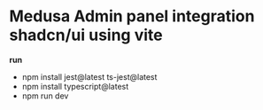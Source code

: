 # Medusa Admin panel integration shadcn/ui using vite
**run**
 - npm install jest@latest ts-jest@latest  
 - npm install typescript@latest  
 - npm run dev  